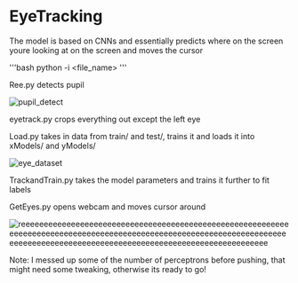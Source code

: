 # EyeTracking
The model is based on CNNs and essentially predicts where on the screen youre looking at on the screen and moves the cursor

'''bash
python -i <file_name>
'''


Ree.py detects pupil

![pupil_detect](https://user-images.githubusercontent.com/62230387/90968750-ce971a00-e4a4-11ea-8bb2-d18f65d6ca0e.png)

eyetrack.py crops everything out except the left eye

Load.py takes in data from train/ and test/, trains it and loads it into xModels/ and yModels/

![eye_dataset](https://user-images.githubusercontent.com/62230387/90968751-cf2fb080-e4a4-11ea-9123-2268cad0603a.jpg)

TrackandTrain.py takes the model parameters and trains it further to fit labels

GetEyes.py opens webcam and moves cursor around

![reeeeeeeeeeeeeeeeeeeeeeeeeeeeeeeeeeeeeeeeeeeeeeeeeeeeeeeeeeeeeeeeeeeeeeeeeeeeeeeeeeeeeeeeeeeeeeeeeeeeeeeeeeeeeeeeeeeeeeeeeeeeeeeeeeeeeeeeeeeeeeeeeeeeeeeeeeeeeeeeeeeeeeeeeeeeeeeee](https://user-images.githubusercontent.com/62230387/90968746-c8a13900-e4a4-11ea-961d-623c7f3a1635.gif)

Note: I messed up some of the number of perceptrons before pushing, that might need some tweaking, otherwise its ready to go!


